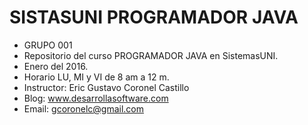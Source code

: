 # SISTASUNI PROGRAMADOR JAVA 

- GRUPO 001
- Repositorio del curso PROGRAMADOR JAVA en SistemasUNI. 
- Enero del 2016. 
- Horario LU, MI y VI de 8 am a 12 m.
- Instructor: Eric Gustavo Coronel Castillo
- Blog: www.desarrollasoftware.com
- Email: gcoronelc@gmail.com



